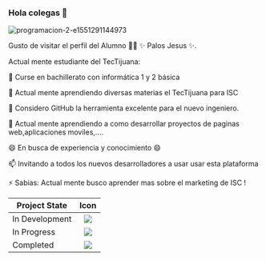 ### Hola colegas 👋
![programacion-2-e1551291144973](https://user-images.githubusercontent.com/79510480/110403647-50f6be00-8032-11eb-9eec-6845842a989f.jpg)

Gusto de visitar el perfil del Alumno 👨‍🏫 ✨ Palos Jesus ✨.

Actual mente estudiante del TecTijuana:

🔭 Curse en bachillerato con informática 1 y 2 básica

📲 Actual mente aprendiendo diversas materias el TecTijuana para ISC

🤔 Considero GitHub la herramienta excelente para el nuevo ingeniero.

💬 Actual mente aprendiendo a como desarrollar proyectos de paginas web,aplicaciones moviles,....

😄 En busca de experiencia y conocimiento 😄 

📫 Invitando a todos los nuevos desarrolladores a usar usar esta plataforma

⚡ Sabias: Actual mente busco aprender mas sobre el marketing de ISC !


| Project State  | Icon |
|----------------|:----:|
| In Development |<img src="![monitor-screen](https://user-images.githubusercontent.com/79510480/110404952-a9c75600-8034-11eb-8555-28376e0bb428.png)">|
| In Progress    |<img src="/images/http://i.stack.imgur.com/g9uuh.png" style="background-color: transparent;">|
| Completed      |<img src="/images/http://i.stack.imgur.com/wlvw7.png">|


<!--
**JPalos-5000/JPalos-5000** is a ✨ _special_ ✨ repository because its `README.md` (this file) appears on your GitHub profile.
